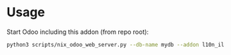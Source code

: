 # Usage

Start Odoo including this addon (from repo root):

```bash
python3 scripts/nix_odoo_web_server.py --db-name mydb --addon l10n_il
```
